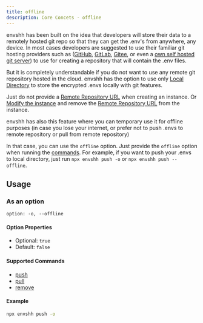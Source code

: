 ```yaml
---
title: offline
description: Core Concets - offline
---
```


envshh has been built on the idea that developers will store their data to a remotely hosted git repo so that they can get the .env's from anywhere, any device. In most cases developers are suggested to use their familiar git hosting providers such as ([GitHub](https://github.com), [GitLab](https://gitlab.com), [Gitee](https://gitee.com/), or even a [own self hosted git server](https://www.cyberciti.biz/open-source/github-alternatives-open-source-seflt-hosted/)) to use for creating a repository that will contain the .env files.

But it is completely understandable if you do not want to use any remote git repository hosted in the cloud. envshh has the option to use only [Local Directory](/envshh/core-concepts/05-instance#3-local-directory-path) to store the encrypted .envs locally with git features.

Just do not provide a [Remote Repository URL](/envshh/core-concepts/05-instance#2-remote-repository-url) when creating an instance. Or [Modify the instance](/envshh/commands/07-instance#modify-an-existing-instance) and remove the [Remote Repository URL](/envshh/core-concepts/05-instance#2-remote-repository-url) from the instance.

envshh has also this feature where you can temporary use it for offline purposes (in case you lose your internet, or prefer not to push .envs to remote repository or pull from remote repository)

In that case, you can use the `offline` option. Just provide the `offline` option when running the [commands](/envshh/commands). For example, if you want to push your .envs to local directory, just run `npx envshh push -o` or `npx envshh push --offline`.

## Usage

### As an option

`option: -o, --offline`

#### Option Properties

- Optional: `true`
- Default: `false`

#### Supported Commands

- [push](/envshh/commands/01-push)
- [pull](/envshh/commands/02-pull)
- [remove](/envshh/commands/06-remove)

#### Example

```sh
npx envshh push -o
```
